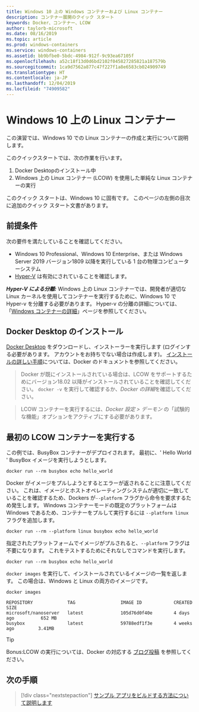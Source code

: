 ```yaml
---
title: Windows 10 上の Windows コンテナーおよび Linux コンテナー
description: コンテナー展開のクイック スタート
keywords: Docker、コンテナー、LCOW
author: taylorb-microsoft
ms.date: 08/16/2019
ms.topic: article
ms.prod: windows-containers
ms.service: windows-containers
ms.assetid: bb9bfbe0-5bdc-4984-912f-9c93ea67105f
ms.openlocfilehash: a52c18f13d0d6bd2102f045827285821a187579b
ms.sourcegitcommit: 1ca9d7562a877c47f227f1a8e6583cb024909749
ms.translationtype: HT
ms.contentlocale: ja-JP
ms.lasthandoff: 12/04/2019
ms.locfileid: "74909582"
---
```

# <a name="linux-containers-on-windows-10"></a>Windows 10 上の Linux コンテナー

この演習では、Windows 10 での Linux コンテナーの作成と実行について説明します。

このクイックスタートでは、次の作業を行います。

1. Docker Desktopのインストール中
2. Windows 上の Linux コンテナー (LCOW) を使用した単純な Linux コンテナーの実行

このクイック スタートは、Windows 10 に固有です。 このページの左側の目次に追加のクイック スタート文書があります。

## <a name="prerequisites"></a>前提条件

次の要件を満たしていることを確認してください。
- Windows 10 Professional、Windows 10 Enterprise、または Windows Server 2019 バージョン1809 以降を実行している 1 台の物理コンピューターシステム
- [Hyper-V](https://docs.microsoft.com/virtualization/hyper-v-on-windows/reference/hyper-v-requirements) は有効にされていることを確認します。

***Hyper-V による分離:*** Windows 上の Linux コンテナーでは、開発者が適切な Linux カーネルを使用してコンテナーを実行するために、Windows 10 で Hyper-v を分離する必要があります。 Hyper-v の分離の詳細については、「[Windows コンテナーの詳細](../about/index.md)」ページを参照してください。

## <a name="install-docker-desktop"></a>Docker Desktop のインストール

[Docker Desktop](https://store.docker.com/editions/community/docker-ce-desktop-windows) をダウンロードし、インストーラーを実行します (ログインする必要があります。 アカウントをお持ちでない場合は作成します)。 [インストールの詳しい手順](https://docs.docker.com/docker-for-windows/install)については、Docker のドキュメントを参照してください。

> Docker が既にインストールされている場合は、LCOW をサポートするためにバージョン18.02 以降がインストールされていることを確認してください。 `docker -v` を実行して確認するか、*Docker の詳細*を確認してください。

> LCOW コンテナーを実行するには、*Docker 設定 > デーモン* の「試験的な機能」オプションをアクティブにする必要があります。

## <a name="run-your-first-lcow-container"></a>最初の LCOW コンテナーを実行する

この例では、BusyBox コンテナーがデプロイされます。 最初に、' Hello World ' BusyBox イメージを実行しようとします。

```console
docker run --rm busybox echo hello_world
```

Docker がイメージをプルしようとするとエラーが返されることに注意してください。 これは、イメージとホストオペレーティングシステムが適切に一致していることを確認するため、Dockers が`--platform` フラグから命令を要求するため発生します。 Windows コンテナーモードの既定のプラットフォームは Windows であるため、コンテナーをプルして実行するには `--platform linux` フラグを追加します。

```console
docker run --rm --platform linux busybox echo hello_world
```

指定されたプラットフォームでイメージがプルされると、`--platform` フラグは不要になります。 これをテストするためにそれなしでコマンドを実行します。

```console
docker run --rm busybox echo hello_world
```

`docker images` を実行して、インストールされているイメージの一覧を返します。 この場合は、Windows と Linux の両方のイメージです。

```console
docker images

REPOSITORY             TAG                 IMAGE ID            CREATED             SIZE
microsoft/nanoserver   latest              105d76d0f40e        4 days ago          652 MB
busybox                latest              59788edf1f3e        4 weeks ago         3.41MB
```

> [!TIP]
> Bonus:LCOW の実行については、Docker の対応する [ブログ投稿](https://blog.docker.com/2018/02/docker-for-windows-18-02-with-windows-10-fall-creators-update/) を参照してください。

## <a name="next-steps"></a>次の手順

> [!div class="nextstepaction"]
> [サンプル アプリをビルドする方法について説明します](./building-sample-app.md)

